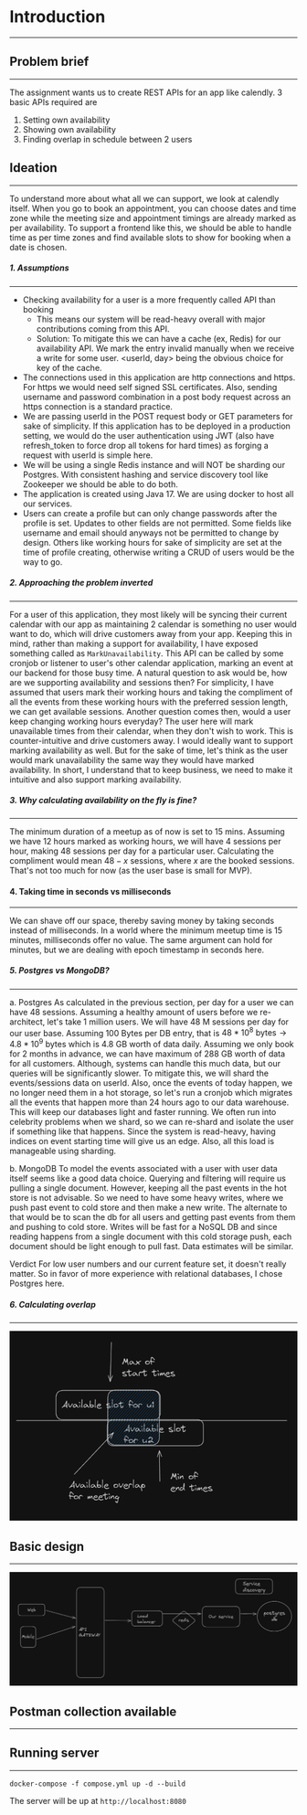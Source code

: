 
# Introduction
----
## Problem brief
----
The assignment wants us to create REST APIs for an app like calendly. 3 basic APIs required are
1. Setting own availability
2. Showing own availability
3. Finding overlap in schedule between 2 users
## Ideation
----
To understand more about what all we can support, we look at calendly itself. When you go to book an appointment, you can choose dates and time zone while the meeting size and appointment timings are already marked as per availability. To support a frontend like this, we should be able to handle time as per time zones and find available slots to show for booking when a date is chosen.

##### 1. Assumptions
----
- Checking availability for a user is a more frequently called API than booking
    - This means our system will be read-heavy overall with major contributions coming from this API.
    - Solution: To mitigate this we can have a cache (ex, Redis) for our availability API. We mark the entry invalid manually when we receive a write for some user. <userId, day> being the obvious choice for key of the cache.
- The connections used in this application are http connections and https. For https we would need self signed SSL certificates. Also, sending username and password combination in a post body request across an https connection is a standard practice.
- We are passing userId in the POST request body or GET parameters for sake of simplicity. If this application has to be deployed in a production setting, we would do the user authentication using JWT (also have refresh_token to force drop all tokens for hard times) as forging a request with userId is simple here.
- We will be using a single Redis instance and will NOT be sharding our Postgres. With consistent hashing and service discovery tool like Zookeeper we should be able to do both.
- The application is created using Java 17. We are using docker to host all our services.
- Users can create a profile but can only change passwords after the profile is set. Updates to other fields are not permitted. Some fields like username and email should anyways not be permitted to change by design. Others like working hours for sake of simplicity are set at the time of profile creating, otherwise writing a CRUD of users would be the way to go.

##### 2. Approaching the problem inverted
----
For a user of this application, they most likely will be syncing their current calendar with our app as maintaining 2 calendar is something no user would want to do, which will drive customers away from your app. Keeping this in mind, rather than making a support for availability, I have exposed something called as `MarkUnavailability`. This API can be called by some cronjob or listener to user's other calendar application, marking an event at our backend for those busy time.
A natural question to ask would be, how are we supporting availability and sessions then? For simplicity, I have assumed that users mark their working hours and taking the compliment of all the events from these working hours with the preferred session length, we can get available sessions.
Another question comes then, would a user keep changing working hours everyday? The user here will mark unavailable times from their calendar, when they don't wish to work. This is counter-intuitive and drive customers away. I would ideally want to support marking availability as well. But for the sake of time, let's think as the user would mark unavailability the same way they would have marked availability. In short, I understand that to keep business, we need to make it intuitive and also support marking availability.
##### 3. Why calculating availability on the fly is fine?
----
The minimum duration of a meetup as of now is set to 15 mins. Assuming we have 12 hours marked as working hours, we will have 4 sessions per hour, making 48 sessions per day for a particular user. Calculating the compliment would mean $48 - x$ sessions, where $x$ are the booked sessions. That's not too much for now (as the user base is small for MVP).

#### 4. Taking time in seconds vs milliseconds
----
We can shave off our space, thereby saving money by taking seconds instead of milliseconds. In a world where the minimum meetup time is 15 minutes, milliseconds offer no value. The same argument can hold for minutes, but we are dealing with epoch timestamp in seconds here.

##### 5. Postgres vs MongoDB?
----
a. Postgres
As calculated in the previous section, per day for a user we can have 48 sessions. Assuming a healthy amount of users before we re-architect, let's take 1 million users. We will have 48 M sessions per day for our user base. Assuming 100 Bytes per DB entry, that is $48 * 10^8 \text{ bytes} \rightarrow 4.8 * 10^9 \text{ bytes}$ which is 4.8 GB worth of data daily. Assuming we only book for 2 months in advance, we can have maximum of 288 GB worth of data for all customers. Although, systems can handle this much data, but our queries will be significantly slower. To mitigate this, we will shard the events/sessions data on userId. Also, once the events of today happen, we no longer need them in a hot storage, so let's run a cronjob which migrates all the events that happen more than 24 hours ago to our data warehouse. This will keep our databases light and faster running. We often run into celebrity problems when we shard, so we can re-shard and isolate the user if something like that happens. Since the system is read-heavy, having indices on event starting time will give us an edge. Also, all this load is manageable using sharding.

b. MongoDB
To model the events associated with a user with user data itself seems like a good data choice. Querying and filtering will require us pulling a single document. However, keeping all the past events in the hot store is not advisable. So we need to have some heavy writes, where we push past event to cold store and then make a new write. The alternate to that would be to scan the db for all users and getting past events from them and pushing to cold store. Writes will be fast for a NoSQL DB and since reading happens from a single document with this cold storage push, each document should be light enough to pull fast. Data estimates will be similar.

Verdict
For low user numbers and our current feature set, it doesn't really matter. So in favor of more experience with relational databases, I chose Postgres here.

##### 6. Calculating overlap
----
![Calculating overlap given availability slots](.assets/overlap.PNG)

## Basic design
----
![Handwavy high level design](.assets/basicDesign.PNG)

## Postman collection available
----
## Running server
----
```
docker-compose -f compose.yml up -d --build
```
The server will be up at `http://localhost:8080`
